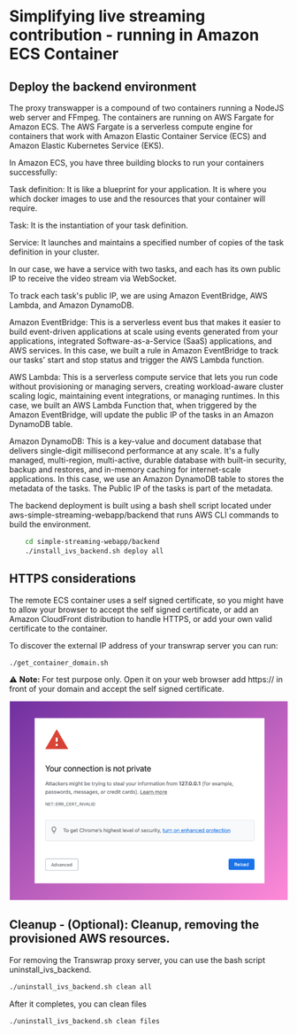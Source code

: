 # Simplifying live streaming contribution - running in Amazon ECS Container

## Deploy the backend environment

The proxy transwapper is a compound of two containers running a NodeJS web server and FFmpeg. The containers are running on AWS Fargate for Amazon ECS. The AWS Fargate is a serverless compute engine for containers that work with Amazon Elastic Container Service (ECS) and Amazon Elastic Kubernetes Service (EKS). 
 
In Amazon ECS, you have three building blocks to run your containers successfully:
 
Task definition: It is like a blueprint for your application. It is where you which docker images to use and the resources that your container will require.
 
Task: It is the instantiation of your task definition.
 
Service: It launches and maintains a specified number of copies of the task definition in your cluster.
 
In our case, we have a service with two tasks, and each has its own public IP to receive the video stream via WebSocket.
 
To track each task's public IP, we are using Amazon EventBridge, AWS Lambda, and Amazon DynamoDB.
 
Amazon EventBridge: This is a serverless event bus that makes it easier to build event-driven applications at scale using events generated from your applications, integrated Software-as-a-Service (SaaS) applications, and AWS services. In this case, we built a rule in Amazon EventBridge to track our tasks' start and stop status and trigger the AWS Lambda function.
 
AWS Lambda: This is a serverless compute service that lets you run code without provisioning or managing servers, creating workload-aware cluster scaling logic, maintaining event integrations, or managing runtimes. In this case, we built an AWS Lambda Function that, when triggered by the Amazon EventBridge, will update the public IP of the tasks in an Amazon DynamoDB table.
 
Amazon DynamoDB: This is a key-value and document database that delivers single-digit millisecond performance at any scale. It's a fully managed, multi-region, multi-active, durable database with built-in security, backup and restores, and in-memory caching for internet-scale applications. In this case, we use an Amazon DynamoDB table to stores the metadata of the tasks. The Public IP of the tasks is part of the metadata.
 
The backend deployment is built using a bash shell script located under aws-simple-streaming-webapp/backend that runs AWS CLI commands to build the environment.

```sh
    cd simple-streaming-webapp/backend
    ./install_ivs_backend.sh deploy all
```

## HTTPS considerations
The remote ECS container uses a self signed certificate, so you might have to allow your browser to accept the self signed certificate, or add an Amazon CloudFront distribution to handle HTTPS, or add your own valid certificate to the container. 

To discover the external IP address of your transwrap server you can run:

```sh
./get_container_domain.sh
```

:warning: **Note:** For test purpose only.
Open it on your web browser add https:// in front of your domain and accept the self signed certificate.

<img src="../doc/sslerror.png" alt="ssl error" />


## Cleanup - (Optional): Cleanup, removing the provisioned AWS resources. 

For removing the Transwrap proxy server, you can use the bash script uninstall_ivs_backend.

```sh
./uninstall_ivs_backend.sh clean all
```

After it completes, you can clean files

```sh
./uninstall_ivs_backend.sh clean files
```


